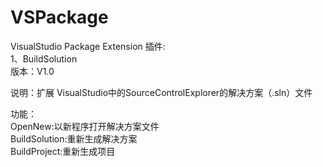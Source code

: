 # VSPackage
VisualStudio Package Extension
插件:<br/>
1、BuildSolution<br/>
版本：V1.0<br/>
    
说明：扩展 VisualStudio中的SourceControlExplorer的解决方案（.sln）文件<br/>
    
功能：<br/>
OpenNew:以新程序打开解决方案文件<br/>
BuildSolution:重新生成解决方案<br/>
BuildProject:重新生成项目<br/>
